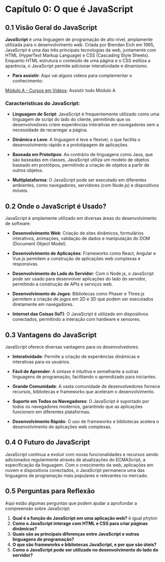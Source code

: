 # Capítulo 0: O que é JavaScript

## 0.1 Visão Geral do JavaScript

**JavaScript** é uma linguagem de programação de alto nível, amplamente utilizada para o desenvolvimento web. Criada por Brendan Eich em 1995, JavaScript é uma das três principais tecnologias da web, juntamente com HTML (HyperText Markup Language) e CSS (Cascading Style Sheets). Enquanto HTML estrutura o conteúdo de uma página e o CSS estiliza a aparência, o JavaScript permite adicionar interatividade e dinamismo.

- **Para assistir**: Aqui vai alguns videos para complementar o conhecimento:

[Módulo A - Cursos em Videos](https://www.youtube.com/watch?v=uzEhd3Lugik&list=PLHz_AreHm4dlsK3Nr9GVvXCbpQyHQl1o1&index=3): Assistir todo Módulo A

### Características do JavaScript:

- **Linguagem de Script**: JavaScript é frequentemente utilizado como uma linguagem de script do lado do cliente, permitindo que os desenvolvedores criem experiências interativas em navegadores sem a necessidade de recarregar a página.
  
- **Dinâmica e Leve**: A linguagem é leve e flexível, o que facilita o desenvolvimento rápido e a prototipagem de aplicações.

- **Baseada em Prototipos**: Ao contrário de linguagens como Java, que são baseadas em classes, JavaScript utiliza um modelo de objetos baseado em protótipos, permitindo a criação de objetos a partir de outros objetos.

- **Multiplataforma**: O JavaScript pode ser executado em diferentes ambientes, como navegadores, servidores (com Node.js) e dispositivos móveis.

## 0.2 Onde o JavaScript é Usado?

JavaScript é amplamente utilizado em diversas áreas do desenvolvimento de software:

- **Desenvolvimento Web**: Criação de sites dinâmicos, formulários interativos, animações, validação de dados e manipulação do DOM (Document Object Model).
  
- **Desenvolvimento de Aplicações**: Frameworks como React, Angular e Vue.js permitem a construção de aplicações web complexas e responsivas.

- **Desenvolvimento do Lado do Servidor**: Com o Node.js, o JavaScript pode ser usado para desenvolver aplicações do lado do servidor, permitindo a construção de APIs e serviços web.

- **Desenvolvimento de Jogos**: Bibliotecas como Phaser e Three.js permitem a criação de jogos em 2D e 3D que podem ser executados diretamente em navegadores.

- **Internet das Coisas (IoT)**: O JavaScript é utilizado em dispositivos conectados, permitindo a interação com hardware e sensores.

## 0.3 Vantagens do JavaScript

JavaScript oferece diversas vantagens para os desenvolvedores:

- **Interatividade**: Permite a criação de experiências dinâmicas e interativas para os usuários.

- **Fácil de Aprender**: A sintaxe é intuitiva e semelhante a outras linguagens de programação, facilitando o aprendizado para iniciantes.

- **Grande Comunidade**: A vasta comunidade de desenvolvedores fornece recursos, bibliotecas e frameworks que aceleram o desenvolvimento.

- **Suporte em Todos os Navegadores**: O JavaScript é suportado por todos os navegadores modernos, garantindo que as aplicações funcionem em diferentes plataformas.

- **Desenvolvimento Rápido**: O uso de frameworks e bibliotecas acelera o desenvolvimento de aplicações web complexas.

## 0.4 O Futuro do JavaScript

JavaScript continua a evoluir com novas funcionalidades e recursos sendo adicionados regularmente através de atualizações do ECMAScript, a especificação da linguagem. Com o crescimento da web, aplicações em nuvem e dispositivos conectados, o JavaScript permanece uma das linguagens de programação mais populares e relevantes no mercado.

## 0.5 Perguntas para Reflexão

Aqui estão algumas perguntas que podem ajudar a aprofundar a compreensão sobre JavaScript:

1. **Qual é a função do JavaScript em uma aplicação web?**
è igual phyton
2. **Como o JavaScript interage com HTML e CSS para criar páginas dinâmicas?**
3. **Quais são as principais diferenças entre JavaScript e outras linguagens de programação?**
4. **O que são frameworks e bibliotecas JavaScript, e por que são úteis?**
5. **Como o JavaScript pode ser utilizado no desenvolvimento do lado do servidor?**
